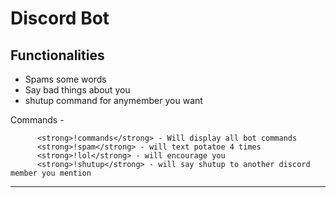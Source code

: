 # Discord Bot 

Functionalities
-
<ul>
<li>Spams some words</li>
<li>Say bad things about you</li>
<li>shutup command for anymember you want</li>
</ul>
  Commands
  -
      
          <strong>!commands</strong> - Will display all bot commands 
          <strong>!spam</strong> - will text potatoe 4 times
          <strong>!lol</strong> - will encourage you
          <strong>!shutup</strong> - will say shutup to another discord member you mention
---
